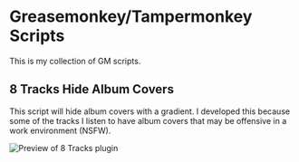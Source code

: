 # Greasemonkey/Tampermonkey Scripts

This is my collection of GM scripts.

## 8 Tracks Hide Album Covers

This script will hide album covers with a gradient.
I developed this because some of the tracks I listen to have album covers that
may be offensive in a work environment (NSFW).

![Preview of 8 Tracks plugin](_files/gm_8tracks_demo.gif)

